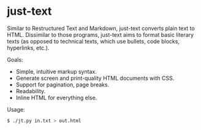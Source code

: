 just-text
=========

Similar to Restructured Text and Markdown, just-text converts plain text to HTML.
Dissimilar to those programs, just-text aims to format basic literary texts
(as opposed to technical texts, which use bullets, code blocks, hyperlinks, etc.).

Goals:
* Simple, intuitive markup syntax.
* Generate screen and print-quality HTML documents with CSS.
* Support for pagination, page breaks.
* Readability.
* Inline HTML for everything else.

Usage:
```sh
$ ./jt.py in.txt > out.html
```